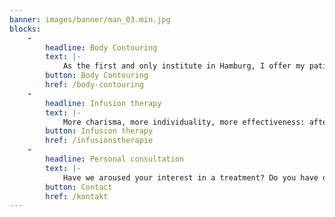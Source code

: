 ```yaml
---
banner: images/banner/man_03.min.jpg
blocks:
    -
        headline: Body Contouring
        text: |-
            As the first and only institute in Hamburg, I offer my patients a gentle as well as effective laser therapy for lasting fat reduction in the classic problem areas - with the only cold laser officially approved for fat reduction.
        button: Body Contouring
        href: /body-contouring
    -
        headline: Infusion therapy
        text: |-
            More charisma, more individuality, more effectiveness: after an initial anamnesis, we put together an infusion therapy tailored to your needs.
        button: Infusion therapy
        href: /infusionstherapie
    -
        headline: Personal consultation
        text: |-
            Have we aroused your interest in a treatment? Do you have questions about our offer for men? Call us on [+49 40 41 34 32 76](tel:+494041343276). I look forward to hearing from you!
        button: Contact
        href: /kontakt
---
```

